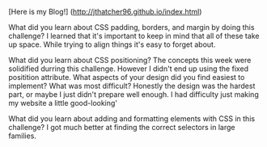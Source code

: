 [Here is my Blog!] (http://jthatcher96.github.io/index.html)

 What did you learn about CSS padding, borders, and margin by doing this challenge?
 I learned that it's important to keep in mind that all of these take up space. While trying to align things it's easy to forget about.
 
 What did you learn about CSS positioning?
 The concepts this week were solidified durring this challenge. However I didn't end up using the fixed positition attribute.
 What aspects of your design did you find easiest to implement? What was most difficult?
 Honestly the design was the hardest part, or maybe I just didn't prepare well enough. I had difficulty just making my website a little good-looking'
 
 What did you learn about adding and formatting elements with CSS in this challenge?
I got much better at finding the correct selectors in large families. 